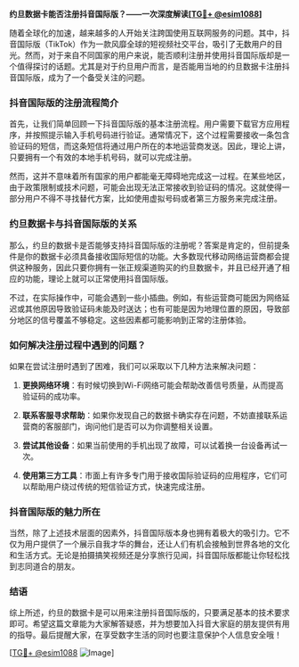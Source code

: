 **约旦数据卡能否注册抖音国际版？——一次深度解读[[TG💪+ @esim1088](https://t.me/s/esim1088)]**

随着全球化的加速，越来越多的人开始关注跨国使用互联网服务的问题。其中，抖音国际版（TikTok）作为一款风靡全球的短视频社交平台，吸引了无数用户的目光。然而，对于来自不同国家的用户来说，能否顺利注册并使用抖音国际版却是一个值得探讨的话题。尤其是对于约旦用户而言，是否能用当地的约旦数据卡注册抖音国际版，成为了一个备受关注的问题。

### 抖音国际版的注册流程简介

首先，让我们简单回顾一下抖音国际版的基本注册流程。用户需要下载官方应用程序，并按照提示输入手机号码进行验证。通常情况下，这个过程需要接收一条包含验证码的短信，而这条短信将通过用户所在的本地运营商发送。因此，理论上讲，只要拥有一个有效的本地手机号码，就可以完成注册。

然而，这并不意味着所有国家的用户都能毫无障碍地完成这一过程。在某些地区，由于政策限制或技术问题，可能会出现无法正常接收到验证码的情况。这就使得一部分用户不得不寻找替代方案，比如使用虚拟号码或者第三方服务来完成注册。

### 约旦数据卡与抖音国际版的关系

那么，约旦的数据卡是否能够支持抖音国际版的注册呢？答案是肯定的，但前提条件是你的数据卡必须具备接收国际短信的功能。大多数现代移动网络运营商都会提供这种服务，因此只要你拥有一张正规渠道购买的约旦数据卡，并且已经开通了相应的功能，理论上就可以正常使用抖音国际版。

不过，在实际操作中，可能会遇到一些小插曲。例如，有些运营商可能因为网络延迟或其他原因导致验证码未能及时送达；也有可能是因为地理位置的原因，导致部分地区的信号覆盖不够稳定。这些因素都可能影响到正常的注册体验。

### 如何解决注册过程中遇到的问题？

如果在尝试注册时遇到了困难，我们可以采取以下几种方法来解决问题：

1. **更换网络环境**：有时候切换到Wi-Fi网络可能会帮助改善信号质量，从而提高验证码的成功率。
   
2. **联系客服寻求帮助**：如果你发现自己的数据卡确实存在问题，不妨直接联系运营商的客服部门，询问他们是否可以为你调整相关设置。
   
3. **尝试其他设备**：如果当前使用的手机出现了故障，可以试着换一台设备再试一次。
   
4. **使用第三方工具**：市面上有许多专门用于接收国际验证码的应用程序，它们可以帮助用户绕过传统的短信验证方式，快速完成注册。

### 抖音国际版的魅力所在

当然，除了上述技术层面的因素外，抖音国际版本身也拥有着极大的吸引力。它不仅为用户提供了一个展示自我才华的舞台，还让人们有机会接触到世界各地的文化和生活方式。无论是拍摄搞笑视频还是分享旅行见闻，抖音国际版都能让你轻松找到志同道合的朋友。

### 结语

综上所述，约旦的数据卡是可以用来注册抖音国际版的，只要满足基本的技术要求即可。希望这篇文章能为大家解答疑惑，并为想要加入抖音大家庭的朋友提供有用的指导。最后提醒大家，在享受数字生活的同时也要注意保护个人信息安全哦！

[[TG💪+ @esim1088](https://t.me/s/esim1088) ![Image](https://i.postimg.cc/4NQfJmqS/Snipaste-2025-05-13-00-14-12.png)]